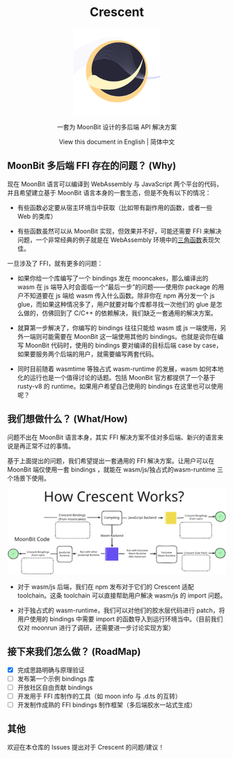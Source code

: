 <p align="center">
  <h1 align="center">Crescent</h1>
</p>

<p align="center"><img width="200" src="./logo.svg" alt="logo"></a></p>

<p align="center">
  一套为 MoonBit 设计的多后端 API 解决方案
</p>

<p align="center">
  View this document in English | 简体中文
</p>

## MoonBit 多后端 FFI 存在的问题？ (Why)

现在 MoonBit 语言可以编译到 WebAssembly 与 JavaScript 两个平台的代码，并且希望建立基于 MoonBit 语言本身的一套生态，但是不免有以下的情况：

- 有些函数必定要从宿主环境当中获取（比如带有副作用的函数，或者一些 Web 的类库）

- 有些函数虽然可以从 MoonBit 实现，但效果并不好，可能还需要 FFI 来解决问题，一个非常经典的例子就是在 WebAssembly 环境中的[三角函数](https://stackoverflow.com/questions/48014858/webassembly-trig-functions-possible)表现欠佳。

一旦涉及了 FFI，就有更多的问题：

- 如果你给一个库编写了一个 bindings 发在 mooncakes，那么编译出的 wasm 在 js 端导入时会面临一个“最后一步”的问题——使用你 package 的用户不知道要在 js 端给 wasm 传入什么函数。除非你在 npm 再分发一个 js glue，而如果这种情况多了，用户就要对每个库都寻找一次他们的 glue 是怎么做的，仿佛回到了 C/C++ 的依赖解决，我们缺乏一套通用的解决方案。

- 就算第一步解决了，你编写的 bindings 往往只能给 wasm 或 js 一端使用，另外一端则可能需要在 MoonBit 这一端使用其他的 bindings。也就是说你在编写 MoonBit 代码时，使用的 bindings 要对编译的目标后端 case by case，如果要服务两个后端的用户，就需要编写两套代码。

- 同时目前随着 wasmtime 等独占式 wasm-runtime 的发展，wasm 如何本地化的运行也是一个值得讨论的话题。包括 MoonBit 官方都提供了一个基于 rusty-v8 的 runtime。如果用户希望自己使用的 bindings 在这里也可以使用呢？

## 我们想做什么？ (What/How)

问题不出在 MoonBit 语言本身，其实 FFI 解决方案不佳对多后端、新兴的语言来说是再正常不过的事情。

基于上面提出的问题，我们希望提出一套通用的 FFI 解决方案。让用户可以在 MoonBit 端仅使用一套 bindings ，就能在 wasm/js/独占式的wasm-runtime 三个场景下使用。

<p align="center"><img src="./principle.svg" alt="principle"></a></p>

- 对于 wasm/js 后端，我们在 npm 发布对于它们的 Crescent 适配 toolchain。这条 toolchain 可以直接帮助用户解决 wasm/js 的 import 问题。

- 对于独占式的 wasm-runtime，我们可以对他们的胶水层代码进行 patch，将用户使用的 bindings 中需要 import 的函数导入到运行环境当中。（目前我们仅对 moonrun 进行了调研，还需要进一步讨论实现方案）

## 接下来我们怎么做？ (RoadMap)

- [x] 完成思路明确与原理验证
- [ ] 发布第一个示例 bindings 库
- [ ] 开放社区自由贡献 bindings
- [ ] 开发用于 FFI 库制作的工具（如 moon info 与 .d.ts 的互转）
- [ ] 开发制作成熟的 FFI bindings 制作框架（多后端胶水一站式生成）

## 其他

欢迎在本仓库的 Issues 提出对于 Crescent 的问题/建议！
